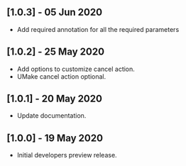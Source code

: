 
## [1.0.3] - 05 Jun 2020

* Add required annotation for all the required parameters

## [1.0.2] - 25 May 2020

* Add options to customize cancel action.
* UMake cancel action optional.

## [1.0.1] - 20 May 2020

* Update documentation.

## [1.0.0] - 19 May 2020

* Initial developers preview release.
